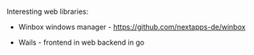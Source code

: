 Interesting web libraries:

* Winbox windows manager - https://github.com/nextapps-de/winbox

* Wails - frontend in web backend in go